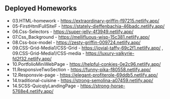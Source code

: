 ## Deployed Homeworks
* 03.HTML-homework - https://extraordinary-griffin-f97215.netlify.app/
* 05-FirstHtmlFullSiteF - https://stately-dieffenbachia-46badc.netlify.app/
* 06.Css-Selectors - https://super-jelly-4f3949.netlify.app/
* 07.Css_Background - https://mellifluous-wisp-15c381.netlify.app/
* 08.Css-box-model - https://zesty-griffin-009724.netlify.app/
* 09.CSS-Grid-Media1/CSS-Grid - https://jovial-taffy-69c2f1.netlify.app/ , 
  09.CSS-Grid-Media1/CSS-media - https://luxury-valkyrie-fd2f32.netlify.app/
* 10.PortfolioMiniWebPage - https://helpful-conkies-0e2c96.netlify.app/
* 11.ResponsiveTwoSection - https://funny-pika-f80558.netlify.app/
* 12.Responsvie-page - https://elegant-profiterole-69ddb5.netlify.app/
* 14.traditional-cuisine - https://strong-semolina-a07459.netlify.app/
* 14.SCSS-QuicqlyLandingPage - https://strong-horse-5768e4.netlify.app/
